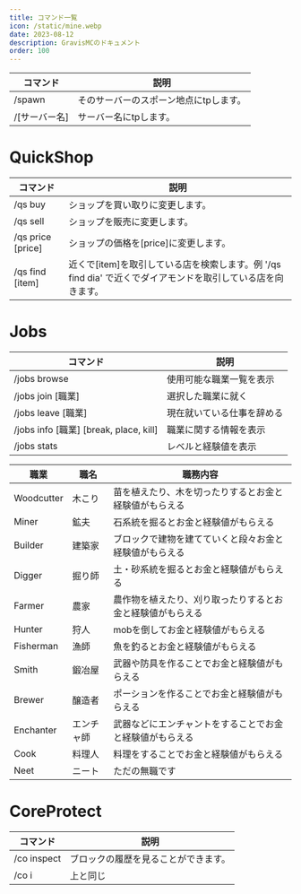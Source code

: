 ```yaml
---
title: コマンド一覧
icon: /static/mine.webp
date: 2023-08-12
description: GravisMCのドキュメント
order: 100
---
```




| コマンド | 説明 |
| ------- | ------- |
| /spawn | そのサーバーのスポーン地点にtpします。 |
| /[サーバー名] | サーバー名にtpします。 |





# QuickShop

| コマンド | 説明 |
| ------- | ------- |
| /qs buy	| ショップを買い取りに変更します。 |
| /qs sell | ショップを販売に変更します。 |
| /qs price [price]	| ショップの価格を[price]に変更します。
| /qs find [item] | 近くで[item]を取引している店を検索します。例 '/qs find dia' で近くでダイアモンドを取引している店を向きます。|


# Jobs

| コマンド | 説明 |
| ------- | ------- |
| /jobs browse | 使用可能な職業一覧を表示 |
| /jobs join [職業]	| 選択した職業に就く |
| /jobs leave [職業] | 現在就いている仕事を辞める |
| /jobs info [職業] [break, place, kill] | 職業に関する情報を表示 |
| /jobs stats | レベルと経験値を表示 |

| 職業 | 職名 | 職務内容 |
| ---- | ---- | ---- |
| Woodcutter | 木こり | 苗を植えたり、木を切ったりするとお金と経験値がもらえる |
| Miner | 鉱夫 | 石系統を掘るとお金と経験値がもらえる |
| Builder | 建築家 | ブロックで建物を建てていくと段々お金と経験値がもらえる|
| Digger | 掘り師 | 土・砂系統を掘るとお金と経験値がもらえる |
| Farmer | 農家 | 農作物を植えたり、刈り取ったりするとお金と経験値がもらえる |
| Hunter | 狩人 | mobを倒してお金と経験値がもらえる |
| Fisherman | 漁師 | 魚を釣るとお金と経験値がもらえる |
| Smith | 鍛冶屋 | 武器や防具を作ることでお金と経験値がもらえる |
| Brewer | 醸造者 | ポーションを作ることでお金と経験値がもらえる |
| Enchanter | エンチャ師 | 武器などにエンチャントをすることでお金と経験値がもらえる |
| Cook | 料理人 | 料理をすることでお金と経験値がもらえる |
| Neet | ニート | ただの無職です |

# CoreProtect

| コマンド | 説明 |
| ---- | ---- |
| /co inspect | ブロックの履歴を見ることができます。 |
| /co i | 上と同じ |
